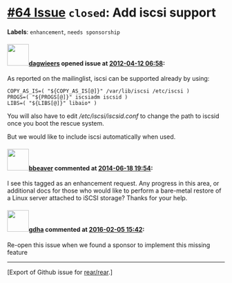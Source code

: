 [\#64 Issue](https://github.com/rear/rear/issues/64) `closed`: Add iscsi support
================================================================================

**Labels**: `enhancement`, `needs sponsorship`

#### <img src="https://avatars.githubusercontent.com/u/388198?u=0732dee3fe5002278cfbf40359ec431bdcf5f06c&v=4" width="50">[dagwieers](https://github.com/dagwieers) opened issue at [2012-04-12 06:58](https://github.com/rear/rear/issues/64):

As reported on the mailinglist, iscsi can be supported already by using:

    COPY_AS_IS=( "${COPY_AS_IS[@]}" /var/lib/iscsi /etc/iscsi )
    PROGS=( "${PROGS[@]}" iscsiadm iscsid )
    LIBS=( "${LIBS[@]}" libaio* )

You will also have to edit */etc/iscsi/iscsid.conf* to change the path
to iscsid once you boot the rescue system.

But we would like to include iscsi automatically when used.

#### <img src="https://avatars.githubusercontent.com/u/7350825?u=2ec61633eda874b17db7b1eb383363444e6064d6&v=4" width="50">[bbeaver](https://github.com/bbeaver) commented at [2014-06-18 19:54](https://github.com/rear/rear/issues/64#issuecomment-46485528):

I see this tagged as an enhancement request. Any progress in this area,
or additional docs for those who would like to perform a bare-metal
restore of a Linux server attached to iSCSI storage? Thanks for your
help.

#### <img src="https://avatars.githubusercontent.com/u/888633?u=cdaeb31efcc0048d3619651aa18dd4b76e636b21&v=4" width="50">[gdha](https://github.com/gdha) commented at [2016-02-05 15:42](https://github.com/rear/rear/issues/64#issuecomment-180408320):

Re-open this issue when we found a sponsor to implement this missing
feature

------------------------------------------------------------------------

\[Export of Github issue for
[rear/rear](https://github.com/rear/rear).\]

